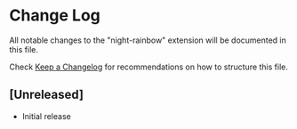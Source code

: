 # Change Log

All notable changes to the "night-rainbow" extension will be documented in this file.

Check [Keep a Changelog](http://keepachangelog.com/) for recommendations on how to structure this file.

## [Unreleased]

- Initial release
